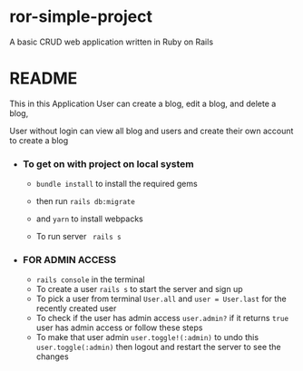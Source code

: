 # ror-simple-project

A basic CRUD web application written in Ruby on Rails   
# README

This in this Application User can create a blog, edit a blog, and delete a blog,

User without login can view all blog and users and create their own account to create a blog


* ### To get on with project on local system
    

    * ```bundle install``` to install the required gems
    * then run ```rails db:migrate```
    * and ```yarn``` to install webpacks

    * To run server ``` rails s```
* ### FOR ADMIN ACCESS

  * ```rails console``` in the terminal
  *  To create a user ```rails s``` to start the server and sign up 
  * To pick a user from terminal  ```User.all``` and ```user = User.last``` for the recently created user
  * To check if the user has admin access ```user.admin?``` if it returns  ```true``` user has admin access or follow these steps
  * To make that user admin ```user.toggle!(:admin)``` to undo this ```user.toggle(:admin)``` then logout and restart the server to see the changes